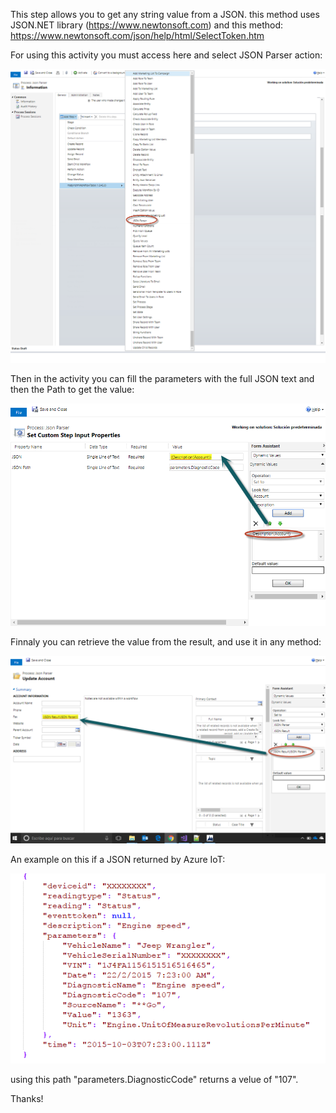 This step allows you to get any string value from a JSON. this method uses JSON.NET library (https://www.newtonsoft.com) and this method:
https://www.newtonsoft.com/json/help/html/SelectToken.htm

For using this activity you must access here and select JSON Parser action:

![](JSONParser1.png)

Then in the activity you can fill the parameters with the full JSON text and then the Path to get the value:

![](JSONParser2.png)

Finnaly you can retrieve the value from the result, and use it in any method:

![](JSONParser3.png)

An example on this if a JSON returned by Azure IoT:

![](JSONParser4.png)

using this path "parameters.DiagnosticCode" returns a velue of "107".

Thanks!
